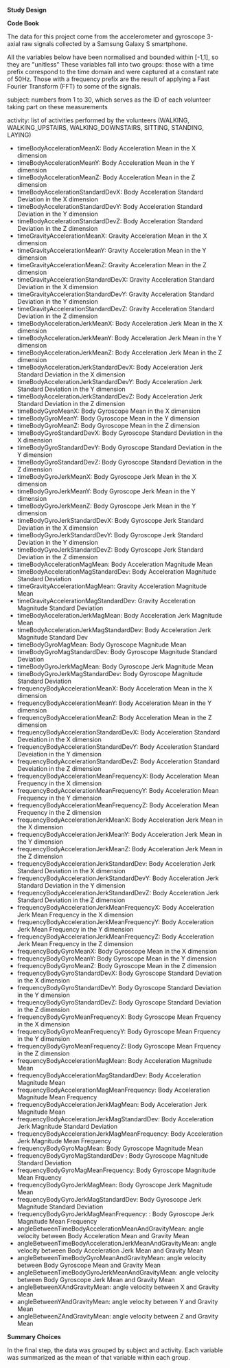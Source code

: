 <p><strong>Study Design</strong></p>
<p> 

<p><strong>Code Book</strong></p>
<p>The data for this project come from the accelerometer and gyroscope 3-axial raw signals collected by a 
Samsung Galaxy S smartphone.

<p>All the variables below have been normalised and bounded within [-1,1], so they are "unitless"
These variables fall into two groups: those with a time prefix correspond to the time domain and were captured at a 
constant rate of 50Hz. Those with a frequency prefix are the result of applying a Fast Fourier Transform (FFT) to some
of the signals.

<p>subject: numbers from 1 to 30, which serves as the ID of each volunteer taking part on these measurements                                                 
<p>activity: list of activities performed by the volunteers (WALKING, WALKING_UPSTAIRS, WALKING_DOWNSTAIRS, SITTING, STANDING, LAYING)
<ul>
<li>timeBodyAccelerationMeanX: Body Acceleration Mean in the X dimension</li>                              
<li>timeBodyAccelerationMeanY: Body Acceleration Mean in the Y dimension</li>                             
<li>timeBodyAccelerationMeanZ: Body Acceleration Mean in the Z dimension</li>
<li>timeBodyAccelerationStandardDevX: Body Acceleration Standard Deviation in the X dimension </li>   
<li>timeBodyAccelerationStandardDevY: Body Acceleration Standard Deviation in the Y dimension</li>    
<li>timeBodyAccelerationStandardDevZ: Body Acceleration Standard Deviation in the Z dimension</li>
<li>timeGravityAccelerationMeanX: Gravity Acceleration Mean in the X dimension</li>
<li>timeGravityAccelerationMeanY: Gravity Acceleration Mean in the Y dimension</li>                          
<li>timeGravityAccelerationMeanZ: Gravity Acceleration Mean in the Z dimension</li>
<li>timeGravityAccelerationStandardDevX: Gravity Acceleration Standard Deviation in the X dimension</li>           
<li>timeGravityAccelerationStandardDevY: Gravity Acceleration Standard Deviation in the Y dimension</li>
<li>timeGravityAccelerationStandardDevZ: Gravity Acceleration Standard Deviation in the Z dimension</li>
<li>timeBodyAccelerationJerkMeanX: Body Acceleration Jerk Mean in the X dimension</li>
<li>timeBodyAccelerationJerkMeanY: Body Acceleration Jerk Mean in the Y dimension</li>                    
<li>timeBodyAccelerationJerkMeanZ: Body Acceleration Jerk Mean in the Z dimension</li>
<li>timeBodyAccelerationJerkStandardDevX: Body Acceleration Jerk Standard Deviation in the X dimension</li> 
<li>timeBodyAccelerationJerkStandardDevY: Body Acceleration Jerk Standard Deviation in the Y dimension</li>  
<li>timeBodyAccelerationJerkStandardDevZ: Body Acceleration Jerk Standard Deviation in the Z dimension</li>
<li>timeBodyGyroMeanX: Body Gyroscope Mean in the X dimension</li>
<li>timeBodyGyroMeanY: Body Gyroscope Mean in the Y dimension</li>                                    
<li>timeBodyGyroMeanZ: Body Gyroscope Mean in the Z dimension</li>
<li>timeBodyGyroStandardDevX: Body Gyroscope Standard Deviation in the X dimension</li>
<li>timeBodyGyroStandardDevY: Body Gyroscope Standard Deviation in the Y dimension</li>
<li>timeBodyGyroStandardDevZ: Body Gyroscope Standard Deviation in the Z dimension</li>
<li>timeBodyGyroJerkMeanX: Body Gyroscope Jerk Mean in the X dimension</li>                                  
<li>timeBodyGyroJerkMeanY: Body Gyroscope Jerk Mean in the Y dimension</li>                                 
<li>timeBodyGyroJerkMeanZ: Body Gyroscope Jerk Mean in the Y dimension</li>
<li>timeBodyGyroJerkStandardDevX: Body Gyroscope Jerk Standard Deviation in the X dimension</li>         
<li>timeBodyGyroJerkStandardDevY: Body Gyroscope Jerk Standard Deviation in the Y dimension</li> 
<li>timeBodyGyroJerkStandardDevZ: Body Gyroscope Jerk Standard Deviation in the Z dimension</li>
<li>timeBodyAccelerationMagMean: Body Acceleration Magnitude Mean </li>
<li>timeBodyAccelerationMagStandardDev: Body Acceleration Magnitude Standard Deviation</li>              
<li>timeGravityAccelerationMagMean: Gravity Acceleration Magnitude Mean</li>
<li>timeGravityAccelerationMagStandardDev: Gravity Acceleration Magnitude Standard Deviation</li>
<li>timeBodyAccelerationJerkMagMean: Body Acceleration Jerk Magnitude Mean</li> 
<li>timeBodyAccelerationJerkMagStandardDev: Body Acceleration Jerk Magnitude Standard Dev</li>
<li>timeBodyGyroMagMean: Body Gyroscope Magnitude Mean</li> 
<li>timeBodyGyroMagStandardDev: Body Gyroscope Magnitude Standard Deviation</li>
<li>timeBodyGyroJerkMagMean: Body Gyroscope Jerk Magnitude Mean</li>                
<li>timeBodyGyroJerkMagStandardDev: Body Gyroscope Magnitude Standard Deviation</li>

<li>frequencyBodyAccelerationMeanX: Body Acceleration Mean in the X dimension</li>                         
<li>frequencyBodyAccelerationMeanY: Body Acceleration Mean in the Y dimension</li>
<li>frequencyBodyAccelerationMeanZ: Body Acceleration Mean in the Z dimension</li>
<li>frequencyBodyAccelerationStandardDevX: Body Acceleration Standard Deveiation in the X dimension</li>
<li>frequencyBodyAccelerationStandardDevY: Body Acceleration Standard Deveiation in the Y dimension</li>
<li>frequencyBodyAccelerationStandardDevZ: Body Acceleration Standard Deveiation in the Z dimension</li>   
<li>frequencyBodyAccelerationMeanFrequencyX: Body Acceleration Mean Frequency in the X dimension</li>
<li>frequencyBodyAccelerationMeanFrequencyY: Body Acceleration Mean Frequency in the Y dimension</li>
<li>frequencyBodyAccelerationMeanFrequencyZ: Body Acceleration Mean Frequency in the Z dimension</li>
<li>frequencyBodyAccelerationJerkMeanX: Body Acceleration Jerk Mean in the X dimension</li>                    
<li>frequencyBodyAccelerationJerkMeanY: Body Acceleration Jerk Mean in the Y dimension</li>
<li>frequencyBodyAccelerationJerkMeanZ: Body Acceleration Jerk Mean in the Z dimension</li>
<li>frequencyBodyAccelerationJerkStandardDev: Body Acceleration Jerk Standard Deviation in the X dimension</li>
<li>frequencyBodyAccelerationJerkStandardDevY: Body Acceleration Jerk Standard Deviation in the Y dimension</li>
<li>frequencyBodyAccelerationJerkStandardDevZ: Body Acceleration Jerk Standard Deviation in the Z dimension</li>
<li>frequencyBodyAccelerationJerkMeanFrequencyX: Body Acceleration Jerk Mean Frequency in the X dimension</li>        
<li>frequencyBodyAccelerationJerkMeanFrequencyY: Body Acceleration Jerk Mean Frequency in the Y dimension</li> 
<li>frequencyBodyAccelerationJerkMeanFrequencyZ: Body Acceleration Jerk Mean Frequency in the Z dimension</li> 
<li>frequencyBodyGyroMeanX: Body Gyroscope Mean in the X dimension</li>
<li>frequencyBodyGyroMeanY: Body Gyroscope Mean in the Y dimension</li>
<li>frequencyBodyGyroMeanZ: Body Gyroscope Mean in the Z dimension</li>
<li>frequencyBodyGyroStandardDevX: Body Gyroscope Standard Deviation in the X dimension</li>              
<li>frequencyBodyGyroStandardDevY: Body Gyroscope Standard Deviation in the Y dimension</li>                          
<li>frequencyBodyGyroStandardDevZ: Body Gyroscope Standard Deviation in the Z dimension</li>                         
<li>frequencyBodyGyroMeanFrequencyX: Body Gyroscope Mean Frquency in the X dimension</li>                        
<li>frequencyBodyGyroMeanFrequencyY: Body Gyroscope Mean Frquency in the Y dimension</li>
<li>frequencyBodyGyroMeanFrequencyZ: Body Gyroscope Mean Frquency in the Z dimension</li>
<li>frequencyBodyAccelerationMagMean: Body Acceleration Magnitude Mean</li>                      
<li>frequencyBodyAccelerationMagStandardDev: Body Acceleration Magnitude Mean</li>                 
<li>frequencyBodyAccelerationMagMeanFrequency: Body Acceleration Magnitude Mean Frequency</li>           
<li>frequencyBodyAccelerationJerkMagMean: Body Acceleration Jerk Magnitude Mean</li>                   
<li>frequencyBodyAccelerationJerkMagStandardDev: Body Acceleration Jerk Magnitude Standard Deviation</li>            
<li>frequencyBodyAccelerationJerkMagMeanFrequency: Body Acceleration Jerk Magnitude Mean Frequency</li>
<li>frequencyBodyGyroMagMean: Body Gyroscope Magnitude Mean</li>                              
<li>frequencyBodyGyroMagStandardDev : Body Gyroscope Magnitude Standard Deviation</li>                       
<li>frequencyBodyGyroMagMeanFrequency: Body Gyroscope Magnitude Mean Frquency</li>                     
<li>frequencyBodyGyroJerkMagMean: Body Gyroscope Jerk Magnitude Mean</li>                           
<li>frequencyBodyGyroJerkMagStandardDev: Body Gyroscope Jerk Magnitude Standard Deviation</li>                  
<li>frequencyBodyGyroJerkMagMeanFrequency: : Body Gyroscope Jerk Magnitude Mean Frequency</li>
<li>angleBetweenTimeBodyAccelerationMeanAndGravityMean: angle velocity between Body Acceleration Mean and Gravity Mean</li>
<li>angleBetweenTimeBodyAccelerationJerkMeanAndGravityMean: angle velocity between Body Acceleration Jerk Mean and Gravity Mean</li> 
<li>angleBetweenTimeBodyGyroMeanAndGravityMean: angle velocity between Body Gyroscope Mean and Gravity Mean</li>
<li>angleBetweenTimeBodyGyroJerkMeanAndGravityMean: angle velocity between Body Gyroscope Jerk Mean and Gravity Mean</li>
<li>angleBetweenXAndGravityMean: angle velocity between X and Gravity Mean</li>                           
<li>angleBetweenYAndGravityMean: angle velocity between Y and Gravity Mean</li>
<li>angleBetweenZAndGravityMean: angle velocity between Z and Gravity Mean</li>
</ul>

<p><strong>Summary Choices</strong></p>
<p>In the final step, the data was grouped by subject and activity. Each variable was summarized as the mean of that variable within each group.</p>
